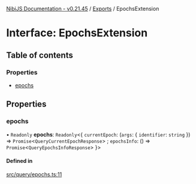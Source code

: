 [NibiJS Documentation - v0.21.45](../intro.md) / [Exports](../modules.md) / EpochsExtension

# Interface: EpochsExtension

## Table of contents

### Properties

- [epochs](EpochsExtension.md#epochs)

## Properties

### epochs

• `Readonly` **epochs**: `Readonly`<{ `currentEpoch`: (`args`: { `identifier`: `string` }) => `Promise`<`QueryCurrentEpochResponse`\> ; `epochsInfo`: () => `Promise`<`QueryEpochsInfoResponse`\> }\>

#### Defined in

[src/query/epochs.ts:11](https://github.com/NibiruChain/ts-sdk/blob/c5e4f87/packages/nibijs/src/query/epochs.ts#L11)
